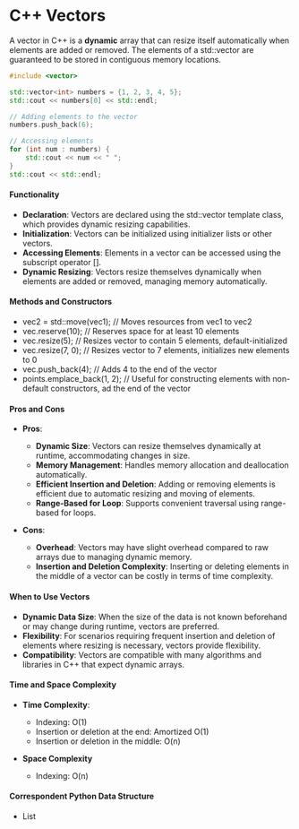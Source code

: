 # C++ Vectors

A vector in C++ is a **dynamic** array that can resize itself automatically when elements are added or removed.
The elements of a std::vector are guaranteed to be stored in contiguous memory locations.

```cpp
#include <vector>

std::vector<int> numbers = {1, 2, 3, 4, 5};
std::cout << numbers[0] << std::endl;

// Adding elements to the vector
numbers.push_back(6);

// Accessing elements
for (int num : numbers) {
    std::cout << num << " ";
}
std::cout << std::endl;

```

#### Functionality
- **Declaration**: Vectors are declared using the std::vector template class, which provides dynamic resizing capabilities.
- **Initialization**: Vectors can be initialized using initializer lists or other vectors.
- **Accessing Elements**: Elements in a vector can be accessed using the subscript operator [].
- **Dynamic Resizing**: Vectors resize themselves dynamically when elements are added or removed, managing memory automatically.

#### Methods and Constructors
- vec2 = std::move(vec1); // Moves resources from vec1 to vec2
- vec.reserve(10); // Reserves space for at least 10 elements
- vec.resize(5); // Resizes vector to contain 5 elements, default-initialized
- vec.resize(7, 0); // Resizes vector to 7 elements, initializes new elements to 0
- vec.push_back(4); // Adds 4 to the end of the vector
- points.emplace_back(1, 2); // Useful for constructing elements with non-default constructors, ad the end of the vector



#### Pros and Cons 

- **Pros**:

    - **Dynamic Size**: Vectors can resize themselves dynamically at runtime, accommodating changes in size.
    - **Memory Management**: Handles memory allocation and deallocation automatically.
    - **Efficient Insertion and Deletion**: Adding or removing elements is efficient due to automatic resizing and moving of elements.
    - **Range-Based for Loop**: Supports convenient traversal using range-based for loops.

- **Cons**:

    - **Overhead**: Vectors may have slight overhead compared to raw arrays due to managing dynamic memory.
    - **Insertion and Deletion Complexity**: Inserting or deleting elements in the middle of a vector can be costly in terms of time complexity.

#### When to Use Vectors
- **Dynamic Data Size**: When the size of the data is not known beforehand or may change during runtime, vectors are preferred.
- **Flexibility**: For scenarios requiring frequent insertion and deletion of elements where resizing is necessary, vectors provide flexibility.
- **Compatibility**: Vectors are compatible with many algorithms and libraries in C++ that expect dynamic arrays.

#### Time and Space Complexity
- **Time Complexity**:

    - Indexing: O(1)
    - Insertion or deletion at the end: Amortized O(1)
    - Insertion or deletion in the middle: O(n)

- **Space Complexity**

    - Indexing: O(n)
    
#### Correspondent Python Data Structure
- List